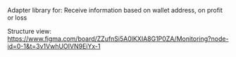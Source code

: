 Adapter library for: Receive information based on wallet address, on profit or loss

Structure view: https://www.figma.com/board/ZZufnSi5A0lKXIA8G1P0ZA/Monitoring?node-id=0-1&t=3v1VwhUOIVN9EiYx-1
